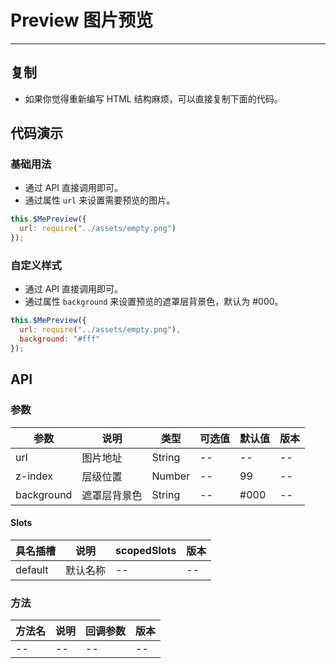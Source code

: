# Preview 图片预览

---

## 复制

- 如果你觉得重新编写 HTML 结构麻烦，可以直接复制下面的代码。

## 代码演示

### 基础用法

- 通过 API 直接调用即可。
- 通过属性 `url` 来设置需要预览的图片。

```JavaScript
this.$MePreview({
  url: require("../assets/empty.png")
});
```

### 自定义样式

- 通过 API 直接调用即可。
- 通过属性 `background` 来设置预览的遮罩层背景色，默认为 #000。

```JavaScript
this.$MePreview({
  url: require("../assets/empty.png"),
  background: "#fff"
});
```

## API

### 参数

| 参数       | 说明         | 类型   | 可选值 | 默认值 | 版本 |
| ---------- | ------------ | ------ | ------ | ------ | ---- |
| url        | 图片地址     | String | --     | --     | --   |
| z-index    | 层级位置     | Number | --     | 99     | --   |
| background | 遮罩层背景色 | String | --     | #000   | --   |

#### Slots

| 具名插槽 | 说明     | scopedSlots | 版本 |
| -------- | -------- | ----------- | ---- |
| default  | 默认名称 | --          | --   |

### 方法

| 方法名 | 说明 | 回调参数 | 版本 |
| ------ | ---- | -------- | ---- |
| --     | --   | --       | --   |
